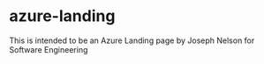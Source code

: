 # azure-landing
This is intended to be an Azure Landing page by Joseph Nelson for Software Engineering 
